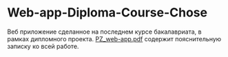 # Web-app-Diploma-Course-Chose
Веб приложение сделанное на последнем курсе бакалавриата, в рамках дипломного проекта.
[PZ_web-app.pdf](https://github.com/mnchos/Web-app-Diploma-Course-Chose/blob/main/PZ_web-app.pdf) содержит пояснительную записку ко всей работе.

